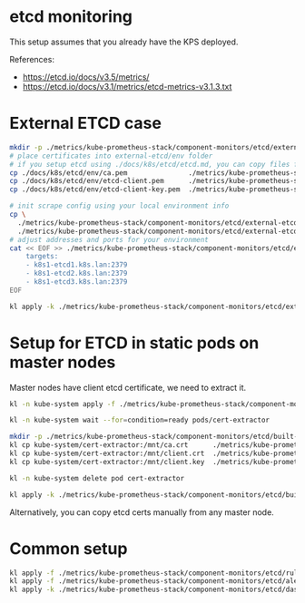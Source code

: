 
# etcd monitoring

This setup assumes that you already have the KPS deployed.

References:
- https://etcd.io/docs/v3.5/metrics/
- https://etcd.io/docs/v3.1/metrics/etcd-metrics-v3.1.3.txt

# External ETCD case

```bash
mkdir -p ./metrics/kube-prometheus-stack/component-monitors/etcd/external-etcd/env/
# place certificates into external-etcd/env folder
# if you setup etcd using ./docs/k8s/etcd/etcd.md, you can copy files from there
cp ./docs/k8s/etcd/env/ca.pem               ./metrics/kube-prometheus-stack/component-monitors/etcd/external-etcd/env/ca.crt
cp ./docs/k8s/etcd/env/etcd-client.pem      ./metrics/kube-prometheus-stack/component-monitors/etcd/external-etcd/env/client.crt
cp ./docs/k8s/etcd/env/etcd-client-key.pem  ./metrics/kube-prometheus-stack/component-monitors/etcd/external-etcd/env/client.key

# init scrape config using your local environment info
cp \
  ./metrics/kube-prometheus-stack/component-monitors/etcd/external-etcd/scrape-external-etcd-template.yaml \
  ./metrics/kube-prometheus-stack/component-monitors/etcd/external-etcd/env/scrape-external-etcd.yaml
# adjust addresses and ports for your environment
cat << EOF >> ./metrics/kube-prometheus-stack/component-monitors/etcd/external-etcd/env/scrape-external-etcd.yaml
    targets:
    - k8s1-etcd1.k8s.lan:2379
    - k8s1-etcd2.k8s.lan:2379
    - k8s1-etcd3.k8s.lan:2379
EOF

kl apply -k ./metrics/kube-prometheus-stack/component-monitors/etcd/external-etcd/
```

# Setup for ETCD in static pods on master nodes

Master nodes have client etcd certificate, we need to extract it.

```bash
kl -n kube-system apply -f ./metrics/kube-prometheus-stack/component-monitors/etcd/built-in-etcd/cert-extractor.yaml

kl -n kube-system wait --for=condition=ready pods/cert-extractor

mkdir -p ./metrics/kube-prometheus-stack/component-monitors/etcd/built-in-etcd/env/
kl cp kube-system/cert-extractor:/mnt/ca.crt      ./metrics/kube-prometheus-stack/component-monitors/etcd/built-in-etcd/env/ca.crt
kl cp kube-system/cert-extractor:/mnt/client.crt  ./metrics/kube-prometheus-stack/component-monitors/etcd/built-in-etcd/env/client.crt
kl cp kube-system/cert-extractor:/mnt/client.key  ./metrics/kube-prometheus-stack/component-monitors/etcd/built-in-etcd/env/client.key

kl -n kube-system delete pod cert-extractor

kl apply -k ./metrics/kube-prometheus-stack/component-monitors/etcd/built-in-etcd/
```

Alternatively, you can copy etcd certs manually from any master node.

# Common setup

```bash
kl apply -f ./metrics/kube-prometheus-stack/component-monitors/etcd/rules.yaml
kl apply -f ./metrics/kube-prometheus-stack/component-monitors/etcd/alerts.yaml
kl apply -k ./metrics/kube-prometheus-stack/component-monitors/etcd/dashboards/
```
